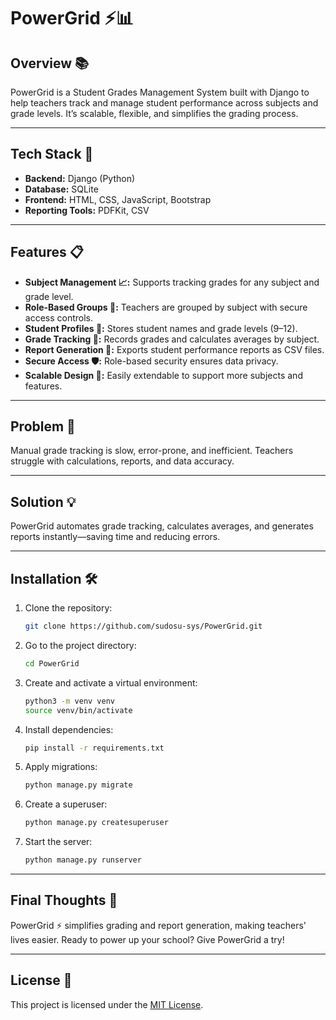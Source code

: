 # PowerGrid ⚡📊

## Overview 📚
PowerGrid is a Student Grades Management System built with Django to help teachers track and manage student performance across subjects and grade levels. It’s scalable, flexible, and simplifies the grading process.

---

## Tech Stack 🔧
- **Backend:** Django (Python)
- **Database:** SQLite
- **Frontend:** HTML, CSS, JavaScript, Bootstrap
- **Reporting Tools:** PDFKit, CSV

---

## Features 📋
- **Subject Management 📈:** Supports tracking grades for any subject and grade level.
- **Role-Based Groups 📝:** Teachers are grouped by subject with secure access controls.
- **Student Profiles 👤:** Stores student names and grade levels (9–12).
- **Grade Tracking 📅:** Records grades and calculates averages by subject.
- **Report Generation 📃:** Exports student performance reports as CSV files.
- **Secure Access 🛡️:** Role-based security ensures data privacy.
- **Scalable Design 🌟:** Easily extendable to support more subjects and features.

---

## Problem 🤔
Manual grade tracking is slow, error-prone, and inefficient. Teachers struggle with calculations, reports, and data accuracy.

---

## Solution 💡
PowerGrid automates grade tracking, calculates averages, and generates reports instantly—saving time and reducing errors.

---

## Installation 🛠️
1. Clone the repository:
   ```bash
   git clone https://github.com/sudosu-sys/PowerGrid.git
   ```
2. Go to the project directory:
   ```bash
   cd PowerGrid
   ```
3. Create and activate a virtual environment:
   ```bash
   python3 -m venv venv
   source venv/bin/activate
   ```
4. Install dependencies:
   ```bash
   pip install -r requirements.txt
   ```
5. Apply migrations:
   ```bash
   python manage.py migrate
   ```
6. Create a superuser:
   ```bash
   python manage.py createsuperuser
   ```
7. Start the server:
   ```bash
   python manage.py runserver
   ```

---

## Final Thoughts 🎉
PowerGrid ⚡ simplifies grading and report generation, making teachers' lives easier. Ready to power up your school? Give PowerGrid a try!

---

## License 📄
This project is licensed under the [MIT License](LICENSE).

